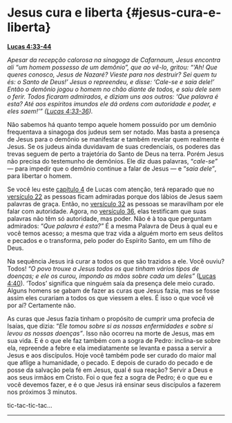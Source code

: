# Jesus cura e liberta {#jesus-cura-e-liberta}

[**Lucas 4:33-44**](http://bibliaonline.com.br/acf/lc/4/33-44)

_Apesar da recepção calorosa na sinagoga de Cafarnaum, Jesus encontra ali “um homem possesso de um demônio”, que ao vê-lo, gritou: “‘Ah! Que queres conosco, Jesus de Nazaré? Vieste para nos destruir? Sei quem tu és: o Santo de Deus!’ Jesus o repreendeu, e disse: ‘Cale-se e saia dele!’ Então o demônio jogou o homem no chão diante de todos, e saiu dele sem o ferir. Todos ficaram admirados, e diziam uns aos outros: ‘Que palavra é esta? Até aos espíritos imundos ele dá ordens com autoridade e poder, e eles saem!’” (_[_Lucas 4:33-36_](http://bibliaonline.com.br/acf/lc/4/33-36)_)._

Não sabemos há quanto tempo aquele homem possuído por um demônio frequentava a sinagoga dos judeus sem ser notado. Mas basta a presença de Jesus para o demônio se manifestar e também revelar quem realmente é Jesus. Se os judeus ainda duvidavam de suas credenciais, os poderes das trevas seguem de perto a trajetória do Santo de Deus na terra. Porém Jesus não precisa do testemunho de demônios. Ele diz duas palavras, “_cale-se”_ — para impedir que o demônio continue a falar de Jesus — e “_saia dele”_, para libertar o homem.

Se você leu este [capítulo 4](http://bibliaonline.com.br/acf/lc/4) de Lucas com atenção, terá reparado que no [versículo 22](http://bibliaonline.com.br/acf/lc/4/22) as pessoas ficam admiradas porque dos lábios de Jesus saem palavras de graça. Então, no [versículo 32](http://bibliaonline.com.br/acf/lc/4/32) as pessoas se maravilham por ele falar com autoridade. Agora, no [versículo 36](http://bibliaonline.com.br/acf/lc/4/36), elas testificam que suas palavras não têm só autoridade, mas poder. Não é à toa que perguntam admirados: “_Que palavra é esta?”_ É a mesma Palavra de Deus à qual eu e você temos acesso; a mesma que traz vida a alguém morto em seus delitos e pecados e o transforma, pelo poder do Espírito Santo, em um filho de Deus.

Na sequência Jesus irá curar a todos os que são trazidos a ele. Você ouviu? Todos! “_O povo trouxe a Jesus todos os que tinham vários tipos de doenças; e ele os curou, impondo as mãos sobre cada um deles”_ ([Lucas 4:40](http://bibliaonline.com.br/acf/lc/4/40)). ‘Todos’ significa que ninguém saía da presença dele meio curado. Alguns homens se gabam de fazer as curas que Jesus fazia, mas se fosse assim eles curariam a todos os que viessem a eles. É isso o que você vê por aí? Certamente não.

As curas que Jesus fazia tinham o propósito de cumprir uma profecia de Isaías, que dizia: “_Ele tomou sobre si as nossas enfermidades e sobre si levou as nossas doenças”_. Isso não ocorreu na morte de Jesus, mas em sua vida. E é o que ele faz também com a sogra de Pedro: inclina-se sobre ela, repreende a febre e ela imediatamente se levanta e passa a servir a Jesus e aos discípulos. Hoje você também pode ser curado do maior mal que aflige a humanidade, o pecado. E depois de curado do pecado e de posse da salvação pela fé em Jesus, qual é sua reação? Servir a Deus e aos seus irmãos em Cristo. Foi o que fez a sogra de Pedro; é o que eu e você devemos fazer, e é o que Jesus irá ensinar seus discípulos a fazerem nos próximos 3 minutos.

tic-tac-tic-tac...

*****